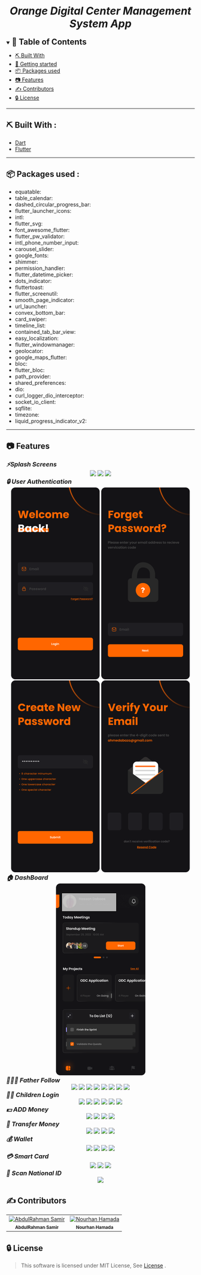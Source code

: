 

<div align="center">
    <h1 align='center'><i>Orange Digital Center Management System App</i></h1>
</div>


<details open="open">
<summary>
<h2 style="display:inline">📝 Table of Contents</h2>
</summary>



- [⛏️ Built With](#built-with)
- [🏁 Getting started](#getting-started)
- [📦 Packages used](#packages-used)
- [📷 Features](#features)
- [✍️ Contributors](#contributors)
- [🔒 License](#license)
</details>
<hr>
<h2 href="#built-with">⛏️ Built With : </h2>
 <ul>
    <li><a href="https://dart.dev/">Dart</a></li>
    <li><a href="https://flutter.dev/">Flutter</a></li>
 </ul>
<hr>


<h2 href="#packages-used">📦 Packages used : </h2>
 <ul>
    <li> equatable:</li>
    <li>table_calendar:</li>
   <li>dashed_circular_progress_bar:</li>
   <li>flutter_launcher_icons:</li>
   <li>intl:</li>
   <li>flutter_svg:</li>
   <li>font_awesome_flutter:</li>
   <li>flutter_pw_validator:</li>
   <li>intl_phone_number_input:</li>
   <li>carousel_slider:</li>
   <li>google_fonts:</li>
   <li>shimmer:</li>
   <li>permission_handler:</li>
   <li>flutter_datetime_picker:</li>
   <li>dots_indicator:</li>
   <li>fluttertoast:</li>
   <li>flutter_screenutil:</li>
   <li>smooth_page_indicator:</li>
   <li>url_launcher:</li>
   <li>convex_bottom_bar:</li>
   <li>card_swiper:</li>
  <li>timeline_list: </li>
   <li>contained_tab_bar_view:</li>
   <li>easy_localization:</li>
   <li>flutter_windowmanager:</li>
   <li>geolocator:</li>
   <li>google_maps_flutter:</li>
   <li>bloc:</li>
   <li>flutter_bloc:</li>
   <li>path_provider:</li>
   <li>shared_preferences:</li>
   <li>dio:</li>
   <li>curl_logger_dio_interceptor:</li>
   <li>socket_io_client:</li>
   <li>sqflite:</li>
   <li>timezone: </li>
   <li>liquid_progress_indicator_v2:</li>
 </ul>
<hr>


## 📷 Features

<summary>
<h3 style="display:inline">
<strong><em>⚡️Splash Screens</em></strong></h3>
</summary>
<div align="center">
   <img src="./screenshots/splash_screen/Splash Screen #1.png">
   <img src="./screenshots/splash_screen/Splash Screen #2.png">
   <img src="./screenshots/splash_screen/Splash Screen #3.png">
    
</div>

<summary>
<h3 style="display:inline">
<strong><em>🔒 User Authentication</em></strong></h3>
</summary>
<div align="center">
   <img src="./screenshots/auth/Login.png">
   <img src="./screenshots/auth/Forget Passowrd.png">
   <img src="./screenshots/auth/Create New Password (1).png">
   <img src="./screenshots/auth/Verify Your Email.png">
</div>

<summary>
<h3 style="display:inline">
<strong><em>🏠 DashBoard</em></strong></h3>
</summary>
<div align="center">
   <img src="./screenshots/dashboard/Dashboard.png">
</div>

<summary>
<h3 style="display:inline">
<strong><em>👨‍👧‍👦 Father Follow </em></strong></h3>
</summary>
<div align="center">
   <img src="./screenshots/DadFollow/DadFollow1.png">
   <img src="./screenshots/DadFollow/DadFollow2.png">
   <img src="./screenshots/DadFollow/DadFollow3.png">
   <img src="./screenshots/DadFollow/DadFollow4.png">
   <img src="./screenshots/DadFollow/DadFollow5.png">
   <img src="./screenshots/DadFollow/DadFollow6.png">
   <img src="./screenshots/DadFollow/DadFollow7.png">
   <img src="./screenshots/DadFollow/DadFollow8.png">
</div>

<summary>
<h3 style="display:inline">
<strong><em>👦👧 Children Login </em></strong></h3>
</summary>
<div align="center">
   <img src="./screenshots/ChildrenLogin/ChildrenLogin1.png">
   <img src="./screenshots/ChildrenLogin/ChildrenLogin2.png">
   <img src="./screenshots/ChildrenLogin/ChildrenLogin3.png">
   <img src="./screenshots/ChildrenLogin/ChildrenLogin4.png">
   <img src="./screenshots/ChildrenLogin/ChildrenLogin5.png">
   <img src="./screenshots/ChildrenLogin/ChildrenLogin6.png">
</div>

<summary>
<h3 style="display:inline">
<strong><em>💵 ADD Money </em></strong></h3>
</summary>
<div align="center">
   <img src="./screenshots/AddMoney/AddMoney1.png">
   <img src="./screenshots/AddMoney/AddMoney2.png">
   <img src="./screenshots/AddMoney/AddMoney3.png">
   <img src="./screenshots/AddMoney/AddMoney4.png">
</div>

<summary>
<h3 style="display:inline">
<strong><em>💸 Transfer Money </em></strong></h3>
</summary>
<div align="center"> 
   <img src="./screenshots/SendMoney/Sendmoney1.png">
   <img src="./screenshots/SendMoney/Sendmoney2.png">
   <img src="./screenshots/SendMoney/Sendmoney3.png">
   <img src="./screenshots/SendMoney/Sendmoney4.png">
</div>

<summary>
<h3 style="display:inline">
<strong><em>💰 Wallet</em></strong></h3>
</summary>
<div align="center"> 
   <img src="./screenshots/Wallet/Wallet1.png">
   <img src="./screenshots/Wallet/Wallet2.png">
   <img src="./screenshots/Wallet/Wallet3.png">
   <img src="./screenshots/Wallet/Wallet4.png">
</div>


<summary>
<h3 style="display:inline">
<strong><em>💳 Smart Card </em></strong></h3>
</summary>
<div align="center">
   <img src="./screenshots/SmartCard/SmartCard1.png">
   <img src="./screenshots/SmartCard/SmartCard2.png">
   <img src="./screenshots/SmartCard/SmartCard3.png">
</div>


<summary>
<h3 style="display:inline">
<strong><em>📇 Scan National ID </em></strong></h3>
</summary>
<div align="center">
   <img src="./screenshots/Debts/Debts.png">
</div>

<h2 href="#Contributors">✍️ Contributors</h2>
<table>
  <tr>

<td align="center">
<a href="https://github.com/BudaSamir" target="_black">
<img src="https://avatars.githubusercontent.com/u/126231095?v=4" width="150px;" alt="AbdulRahman Samir"/><br /><sub><b>AbdulRahman Samir</b></sub></a><br />
</td>

 <td align="center">
<a href="https://github.com/NourhanHamada" target="_black">
<img src="https://avatars.githubusercontent.com/u/88406076?v=4" width="150px;" alt="Nourhan Hamada"/><br /><sub><b>Nourhan Hamada</b></sub></a><br />
</td>
</tr>
</table>


## 🔒 License <a name = "license"></a>

> This software is licensed under MIT License, See [License](https://github.com/CMP24-SWE-TEAM3/Backend/blob/main/LICENSE) .

